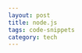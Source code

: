 ```yaml
---
layout: post
title: node.js 
tags: code-snippets
category: tech
---
```


<script src="https://gist.github.com/selimslab/bd7b78a406cf137ec50abc6890b8004b.js"></script>